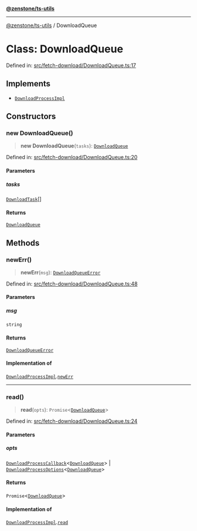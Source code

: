 [**@zenstone/ts-utils**](../README.md)

***

[@zenstone/ts-utils](../globals.md) / DownloadQueue

# Class: DownloadQueue

Defined in: [src/fetch-download/DownloadQueue.ts:17](https://github.com/janpoem/ts-utils/blob/647769c6ab17fbf959411c087c243d48d7d88bf8/src/fetch-download/DownloadQueue.ts#L17)

## Implements

- [`DownloadProcessImpl`](../interfaces/DownloadProcessImpl.md)

## Constructors

### new DownloadQueue()

> **new DownloadQueue**(`tasks`): [`DownloadQueue`](DownloadQueue.md)

Defined in: [src/fetch-download/DownloadQueue.ts:20](https://github.com/janpoem/ts-utils/blob/647769c6ab17fbf959411c087c243d48d7d88bf8/src/fetch-download/DownloadQueue.ts#L20)

#### Parameters

##### tasks

[`DownloadTask`](DownloadTask.md)[]

#### Returns

[`DownloadQueue`](DownloadQueue.md)

## Methods

### newErr()

> **newErr**(`msg`): [`DownloadQueueError`](DownloadQueueError.md)

Defined in: [src/fetch-download/DownloadQueue.ts:48](https://github.com/janpoem/ts-utils/blob/647769c6ab17fbf959411c087c243d48d7d88bf8/src/fetch-download/DownloadQueue.ts#L48)

#### Parameters

##### msg

`string`

#### Returns

[`DownloadQueueError`](DownloadQueueError.md)

#### Implementation of

[`DownloadProcessImpl`](../interfaces/DownloadProcessImpl.md).[`newErr`](../interfaces/DownloadProcessImpl.md#newerr)

***

### read()

> **read**(`opts`): `Promise`\<[`DownloadQueue`](DownloadQueue.md)\>

Defined in: [src/fetch-download/DownloadQueue.ts:24](https://github.com/janpoem/ts-utils/blob/647769c6ab17fbf959411c087c243d48d7d88bf8/src/fetch-download/DownloadQueue.ts#L24)

#### Parameters

##### opts

[`DownloadProcessCallback`](../type-aliases/DownloadProcessCallback.md)\<[`DownloadQueue`](DownloadQueue.md)\> | [`DownloadProcessOptions`](../type-aliases/DownloadProcessOptions.md)\<[`DownloadQueue`](DownloadQueue.md)\>

#### Returns

`Promise`\<[`DownloadQueue`](DownloadQueue.md)\>

#### Implementation of

[`DownloadProcessImpl`](../interfaces/DownloadProcessImpl.md).[`read`](../interfaces/DownloadProcessImpl.md#read)
